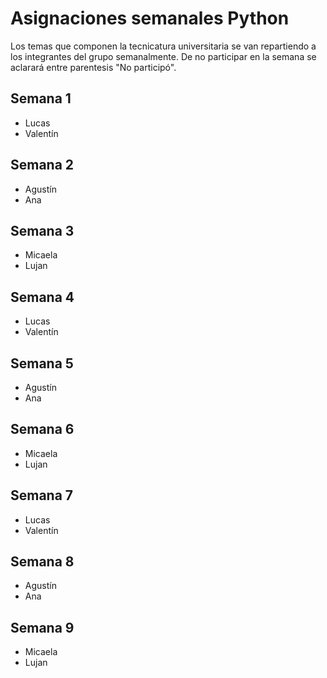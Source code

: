 # Asignaciones semanales Python
Los temas que componen la tecnicatura universitaria se van repartiendo a los integrantes del grupo semanalmente. De no participar en la semana se aclarará entre parentesis "No participó".

## Semana 1
* Lucas
* Valentín

## Semana 2
* Agustín
* Ana

## Semana 3
* Micaela
* Lujan

## Semana 4
* Lucas
* Valentín

## Semana 5
* Agustín
* Ana

## Semana 6
* Micaela
* Lujan

## Semana 7
* Lucas
* Valentín

## Semana 8
* Agustín
* Ana

## Semana 9
* Micaela
* Lujan